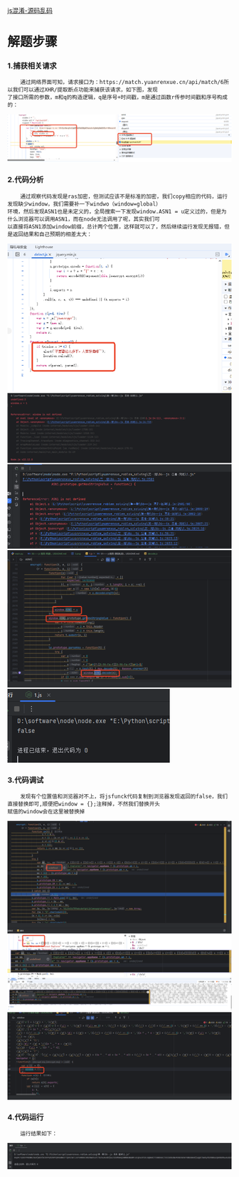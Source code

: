 [js混淆-源码乱码](https://match.yuanrenxue.cn/match/1)

# 解题步骤

### 1.捕获相关请求

        通过网络界面可知，请求接口为：https://match.yuanrenxue.cn/api/match/6所以我们可以通过XHR/提取断点功能来捕获该请求，如下图，发现
    了接口所需的参数，m和q的构造逻辑，q是序号+时间戳，m是通过函数r传参时间戳和序号构成的：

![img.png](img/1.png)

### 2.代码分析

        通过观察代码发现是ras加密，但测试应该不是标准的加密，我们copy相应的代码，运行发现缺少window，我们需要补一下windwo（window=global）
    环境，然后发现ASN1也是未定义的，全局搜索一下发现window.ASN1 = u定义过的，但是为什么浏览器可以调用ASN1，而在node无法调用了呢，其实我们可
    以直接将ASN1添加window前缀，总计两个位置，这样就可以了，然后继续运行发现无报错，但是返回结果和自己预期的相差太大：

![img.png](img/2.png)
![img.png](img/3.png)
![img.png](img/4.png)
![img.png](img/5.png)
![img.png](img/6.png)

### 3.代码调试
        发现有个位置值和浏览器对不上，将jsfunck代码复制到浏览器发现返回的false，我们直接替换即可,顺便把window = {};注释掉，不然我们替换开头
    赋值的window会在这里被替换掉
![img.png](img/8.png)
![img_1.png](img/7.png)
![img.png](img/9.png)
![img.png](img/10.png)
### 4.代码运行
        运行结果如下：
![img.png](img/11.png)
